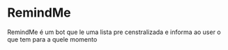# RemindMe

RemindMe é um bot que le uma lista pre censtralizada e informa ao user o que tem para a quele momento


